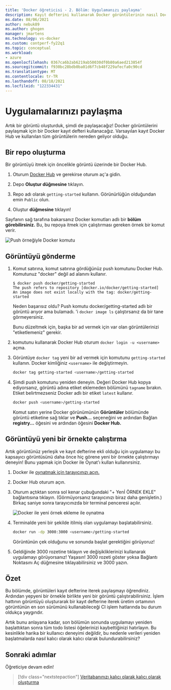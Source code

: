 ```yaml
---
title: 'Docker öğreticisi - 2. Bölüm: Uygulamanızı paylaşma'
description: Kayıt defterini kullanarak Docker görüntülerinin nasıl Docker Hub açıklar.
ms.date: 08/06/2021
author: nebuk89
ms.author: ghogen
manager: jmartens
ms.technology: vs-docker
ms.custom: contperf-fy22q1
ms.topic: conceptual
ms.workload:
- azure
ms.openlocfilehash: 0367ca6b2ab6219ab50030df0b80a6aed213854f
ms.sourcegitcommit: f930bc28bdb0ba01d6f7cb48f229afecfa0c90cd
ms.translationtype: MT
ms.contentlocale: tr-TR
ms.lasthandoff: 08/18/2021
ms.locfileid: "122334431"
---
```

# <a name="share-your-app"></a>Uygulamalarınızı paylaşma

Artık bir görüntü oluşturduk, şimdi de paylaşacağız! Docker görüntülerini paylaşmak için bir Docker kayıt defteri kullanacağız. Varsayılan kayıt Docker Hub ve kullanılan tüm görüntülerin nereden geliyor olduğu.

## <a name="create-a-repo"></a>Bir repo oluşturma

Bir görüntüyü itmek için öncelikle görüntü üzerinde bir Docker Hub.

1. Oturum [Docker Hub](https://hub.docker.com/signup/msftedge?utm_source=msftedge) ve gerekirse oturum aç'a gidin.

1. Depo **Oluştur düğmesine** tıklayın.

1. Repo adı olarak `getting-started` kullanın. Görünürlüğün olduğundan emin `Public` olun.

1. Oluştur **düğmesine** tıklayın!

Sayfanın sağ tarafına bakarsanız Docker komutları adlı bir **bölüm görebilirsiniz.** Bu, bu repoya itmek için çalıştırması gereken örnek bir komut verir.

![Push örneğiyle Docker komutu](media/push-command.png)

## <a name="push-the-image"></a>Görüntüyü gönderme

1. Komut satırına, komut satırına gördüğünüz push komutunu Docker Hub. Komutunuz "docker" değil ad alanını kullanır.

    ```plaintext
    $ docker push docker/getting-started
    The push refers to repository [docker.io/docker/getting-started]
    An image does not exist locally with the tag: docker/getting-started
    ```

    Neden başarısız oldu? Push komutu docker/getting-started adlı bir görüntü arıyor ama bulamadı. 'i `docker image ls` çalıştırsanız da bir tane görmeyersiniz.

    Bunu düzeltmek için, başka bir ad vermek için var olan görüntülerinizi "etiketlemeniz" gerekir.

1. komutunu kullanarak Docker Hub oturum `docker login -u <username>` açma.

1. Görüntüye `docker tag` yeni bir ad vermek için komutunu `getting-started` kullanın. Docker kimliğiniz `<username>` ile değiştirmeyin.

    ```bash
    docker tag getting-started <username>/getting-started
    ```

1. Şimdi push komutunu yeniden deneyin. Değeri Docker Hub kopya ediyorsanız, görüntü adına etiket eklemeden bölümünü `tagname` bırakın. Etiket belirtmezseniz Docker adlı bir etiket `latest` kullanır.

    ```bash
    docker push <username>/getting-started
    ```

    Komut satırı yerine Docker görünümünün **Görüntüler** bölümünde görüntü etiketine sağ tıklar ve **Push...** seçeneğini ve ardından Bağlan **registry...** öğesini ve ardından öğesini **Docker Hub.**

## <a name="run-the-image-on-a-new-instance"></a>Görüntüyü yeni bir örnekte çalıştırma

Artık görüntünüz yerleşik ve kayıt defterine ekli olduğu için uygulamayı bu kapsayıcı görüntüsünü daha önce hiç görene yeni bir örnekte çalıştırmayı deneyin! Bunu yapmak için Docker ile Oynat'ı kullan kullanırsiniz.

1. Docker ile [oynatmak için tarayıcınızı açın.](http://play-with-docker.com)

1. Docker Hub oturum açın.

1. Oturum açtıktan sonra sol kenar çubuğundaki "+ Yenİ ÖRNEK EKLE" bağlantısına tıklayın. (Görmüyorsanız tarayıcınızı biraz daha genişletin.) Birkaç saniye sonra tarayıcınızda bir terminal penceresi açılır.

    ![Docker ile yeni örnek ekleme ile oynatma](media/pwd-add-new-instance.png)

1. Terminalde yeni bir şekilde itilmiş olan uygulamayı başlatabilirsiniz.

    ```bash
    docker run -dp 3000:3000 <username>/getting-started
    ```

    Görüntünün çek olduğunu ve sonunda başlat gerektiğini görüyoruz!

1. Geldiğinde 3000 rozetine tıklayın ve değişikliklerinizi kullanarak uygulamayı görüyorsanız! Yaşasın! 3000 rozeti göster yoksa Bağlantı Noktasını Aç düğmesine  tıklayabilirsiniz ve 3000 yazın.

## <a name="recap"></a>Özet

Bu bölümde, görüntüleri kayıt defterine iterek paylaşmayı öğrendiniz. Ardından yepyeni bir örnekle birlikte yeni bir görüntü çalıştırabilirsiniz. İşlem hattının görüntüyü oluşturarak bir kayıt defterine iterek üretim ortamının görüntünün en son sürümünü kullanabileceği CI işlem hatlarında bu durum oldukça yaygındır.

Artık bunu anlayana kadar, son bölümün sonunda uygulamayı yeniden başlattıktan sonra tüm todo listesi öğelerinizi kaybettiğinizi hatırlayın. Bu kesinlikle harika bir kullanıcı deneyimi değildir, bu nedenle verileri yeniden başlatmalarda nasıl kalıcı olarak kalıcı olarak bulundurabilirsiniz?

## <a name="next-steps"></a>Sonraki adımlar

Öğreticiye devam edin!

> [!div class="nextstepaction"]
> [Veritabanınızı kalıcı olarak kalıcı olarak oluşturma](persist-your-data.md)
